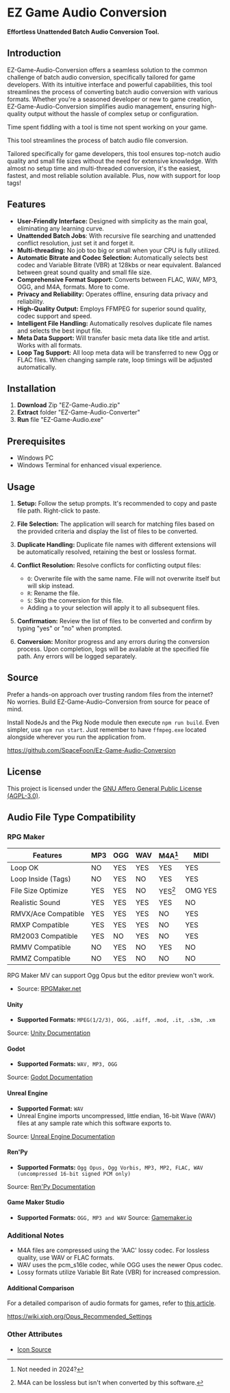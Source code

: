 # EZ Game Audio Conversion

**Effortless Unattended Batch Audio Conversion Tool.**

## Introduction

EZ-Game-Audio-Conversion offers a seamless solution to the common challenge of batch audio conversion, specifically tailored for game developers. With its intuitive interface and powerful capabilities, this tool streamlines the process of converting batch audio conversion with various formats. Whether you're a seasoned developer or new to game creation, EZ-Game-Audio-Conversion simplifies audio management, ensuring high-quality output without the hassle of complex setup or configuration.

Time spent fiddling with a tool is time not spent working on your game.

This tool streamlines the process of batch audio file conversion.

Tailored specifically for game developers, this tool ensures top-notch audio quality and small file sizes without the need for extensive knowledge. With almost no setup time and multi-threaded conversion, it's the easiest, fastest, and most reliable solution available. Plus, now with support for loop tags!

## Features

- **User-Friendly Interface:** Designed with simplicity as the main goal, eliminating any learning curve.
- **Unattended Batch Jobs**: With recursive file searching and unattended conflict resolution, just set it and forget it.
- **Multi-threading:** No job too big or small when your CPU is fully utilized.
- **Automatic Bitrate and Codec Selection:** Automatically selects best codec and Variable Bitrate (VBR) at 128kbs or near equivalent. Balanced between great sound quality and small file size.
- **Comprehensive Format Support:** Converts between FLAC, WAV, MP3, OGG, and M4A, formats. More to come.
- **Privacy and Reliability:** Operates offline, ensuring data privacy and reliability.
- **High-Quality Output:** Employs FFMPEG for superior sound quality, codec support and speed.
- **Intelligent File Handling:** Automatically resolves duplicate file names and selects the best input file.
- **Meta Data Support:** Will transfer basic meta data like title and artist. Works with all formats.
- **Loop Tag Support:** All loop meta data will be transferred to new Ogg or FLAC files. When changing sample rate, loop timings will be adjusted automatically.

## Installation

1. **Download** Zip "EZ-Game-Audio.zip"
2. **Extract**  folder "EZ-Game-Audio-Converter"
3. **Run** file "EZ-Game-Audio.exe"

## Prerequisites

- Windows PC
- Windows Terminal for enhanced visual experience.

## Usage

1. **Setup:** Follow the setup prompts. It's recommended to copy and paste file path. Right-click to paste.

2. **File Selection:** The application will search for matching files based on the provided criteria and display the list of files to be converted.

3. **Duplicate Handling:** Duplicate file names with different extensions will be automatically resolved, retaining the best or lossless format.

4. **Conflict Resolution:** Resolve conflicts for conflicting output files:
   - `O`: Overwrite file with the same name. File will not overwrite itself but will skip instead.
   - `R`: Rename the file.
   - `S`: Skip the conversion for this file.
   - Adding `a` to your selection will apply it to all subsequent files.

5. **Confirmation:** Review the list of files to be converted and confirm by typing "yes" or "no" when prompted.

6. **Conversion:** Monitor progress and any errors during the conversion process. Upon completion, logs will be available at the specified file path. Any errors will be logged separately.

## Source

Prefer a hands-on approach over trusting random files from the internet? No worries. Build EZ-Game-Audio-Conversion from source for peace of mind.

Install NodeJs and the Pkg Node module then execute `npm run build`. Even simpler, use `npm run start`. Just remember to have `ffmpeg.exe` located alongside wherever you run the application from.

<https://github.com/SpaceFoon/Ez-Game-Audio-Conversion>

## License

This project is licensed under the [GNU Affero General Public License (AGPL-3.0)](https://www.gnu.org/licenses/agpl-3.0.txt).

## Audio File Type Compatibility

### RPG Maker

| Features |  MP3 |  OGG | WAV | M4A[^1] | MIDI |
|--|--|--|--|--|--|
| Loop OK | NO | YES | YES | YES | YES |
| Loop Inside (Tags) | NO | YES | NO | YES | YES |
| File Size Optimize | YES | YES | NO | YES[^2] | OMG YES |
| Realistic Sound | YES | YES | YES | YES | NO |
| RMVX/Ace Compatible| YES | YES | YES | NO | YES |
| RMXP Compatible | YES | YES | YES | NO | YES |
| RM2003 Compatible | YES | NO | YES | NO | YES |
| RMMV Compatible | NO | YES | NO | YES | NO |
| RMMZ Compatible | NO | YES | NO | NO | NO |

RPG Maker MV can support Ogg Opus but the editor preview won't work.
[^1]: Not needed in 2024?
[^2]: M4A can be lossless but isn't when converted by this software.

- Source: [RPGMaker.net](https://rpgmaker.net/articles/2633/)

#### Unity

- **Supported Formats:** `MPEG(1/2/3), OGG, .aiff, .mod, .it, .s3m, .xm`

Source: [Unity Documentation](https://docs.unity3d.com/352/Documentation/Manual/AudioFiles.html)

#### Godot

- **Supported Formats:** `WAV, MP3, OGG`

Source: [Godot Documentation](https://docs.godotengine.org/en/stable/tutorials/assets_pipeline/importing_audio_samples.html#supported-audio-formats)

#### Unreal Engine

- **Supported Format:** `WAV`
- Unreal Engine imports uncompressed, little endian, 16-bit Wave (WAV) files at any sample rate which this software exports to.

Source: [Unreal Engine Documentation](https://docs.unrealengine.com/4.27/en-US/WorkingWithAudio/ImportingAudio/)

#### Ren'Py

- **Supported Formats:** `Ogg Opus, Ogg Vorbis, MP3, MP2, FLAC, WAV (uncompressed 16-bit signed PCM only)`

Source: [Ren'Py Documentation](https://www.renpy.org/doc/html/audio.html)

#### Game Maker Studio

- **Supported Formats:** `OGG, MP3 and WAV`
Source: [Gamemaker.io](https://manual.gamemaker.io/monthly/en/GameMaker_Language/GML_Reference/Asset_Management/Audio/Audio.htm)

### Additional Notes

- M4A files are compressed using the 'AAC' lossy codec. For lossless quality, use WAV or FLAC formats.
- WAV uses the pcm_s16le codec, while OGG uses the newer Opus codec.
- Lossy formats utilize Variable Bit Rate (VBR) for increased compression.

#### Additional Comparison

For a detailed comparison of audio formats for games, refer to [this article](https://dev.to/tenry/comparison-of-audio-formats-for-games-jak).

https://wiki.xiph.org/Opus_Recommended_Settings



### Other Attributes

- [Icon Source](https://icon-icons.com/icon/audio-x-generic/36263)
